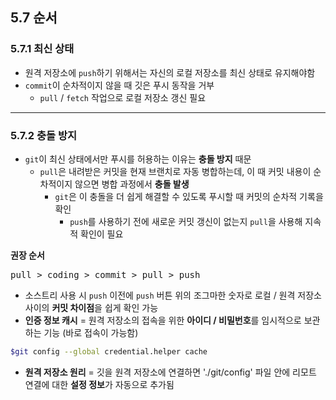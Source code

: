 
<h2>5.7 순서</h2>

<h3>5.7.1 최신 상태</h3> 

- 원격 저장소에 `push`하기 위해서는 자신의 로컬 저장소를 최신 상태로 유지해야함
- `commit`이 순차적이지 않을 때 깃은 푸시 동작을 거부
  -  `pull` / `fetch` 작업으로 로컬 저장소 갱신 필요

---

<h3>5.7.2 충돌 방지</h3>

+ `git`이 최신 상태에서만 푸시를 허용하는 이유는 **충돌 방지** 때문
    + `pull`은 내려받은 커밋을 현재 브랜치로 자동 병합하는데, 이 때 커밋 내용이 순차적이지 않으면 병합 과정에서 **충돌 발생**
        + `git`은 이 충돌을 더 쉽게 해결할 수 있도록 푸시할 때 커밋의 순차적 기록을 확인
            + `push`를 사용하기 전에 새로운 커밋 갱신이 없는지 `pull`을 사용해 지속적 확인이 필요

**권장 순서**
<pre>
pull > coding > commit > pull > push
</pre>

- 소스트리 사용 시 `push` 이전에 `push` 버튼 위의 조그마한 숫자로 로컬 / 원격 저장소 사이의 **커밋 차이점**을 쉽게 확인 가능
- **인증 정보 캐시** = 원격 저장소의 접속을 위한 **아이디 / 비밀번호**를 임시적으로 보관하는 기능 (바로 접속이 가능함)

```bash
$git config --global credential.helper cache
```

- **원격 저장소 원리** = 깃을 원격 저장소에 연결하면 './git/config' 파일 안에 리모트 연결에 대한 **설정 정보**가 자동으로 추가됨